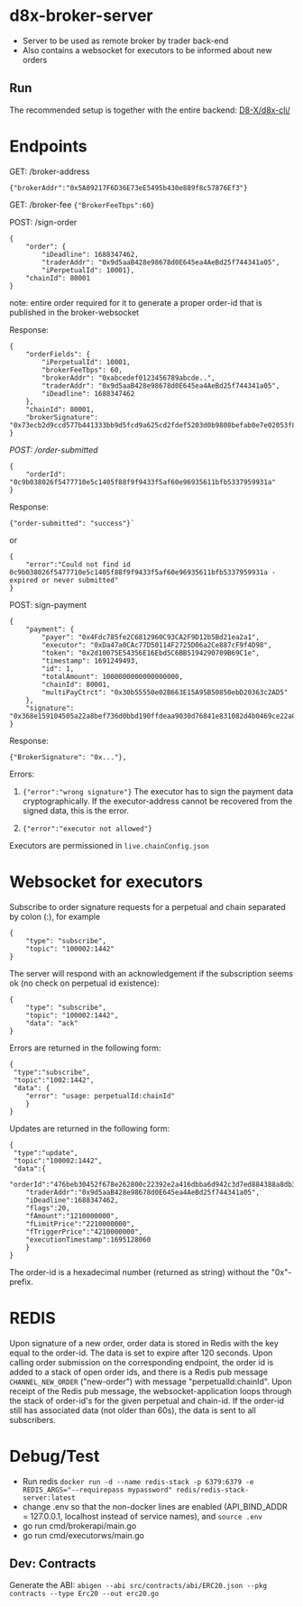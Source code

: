 # d8x-broker-server
- Server to be used as remote broker by trader back-end
- Also contains a websocket for executors to be informed about
 new orders

## Run
The recommended setup is together with the entire backend:
[D8-X/d8x-cli/](https://github.com/D8-X/d8x-cli/)

# Endpoints

GET: /broker-address

`{"brokerAddr":"0x5A09217F6D36E73eE5495b430e889f8c57876Ef3"}`

GET: /broker-fee
`{"BrokerFeeTbps":60}`

POST: /sign-order

```
{
    "order": {
        "iDeadline": 1688347462,
        "traderAddr": "0x9d5aaB428e98678d0E645ea4AeBd25f744341a05",
        "iPerpetualId": 10001},
    "chainId": 80001
}
```
note: entire order required for it to generate a proper order-id that is published in the broker-websocket

Response:

```
{
    "orderFields": {
        "iPerpetualId": 10001,
        "brokerFeeTbps": 60,
        "brokerAddr": "0xabcedef0123456789abcde..",
        "traderAddr": "0x9d5aaB428e98678d0E645ea4AeBd25f744341a05",
        "iDeadline": 1688347462
    },
    "chainId": 80001,
    "brokerSignature": "0x73ecb2d9ccd577b441333bb9d5fcd9a625cd2fdef5203d0b9808befab0e7e02053f8e0deac0602f1cc294f4706281f83a48745cee92a7bf61cef0516ec7514f21b"
}

```

*POST: /order-submitted*
```
{
    "orderId": "0c9b038026f5477710e5c1405f88f9f9433f5af60e96935611bfb5337959931a"
}
```

Response:
```
{"order-submitted": "success"}`
```
or
```
{
    "error":"Could not find id 0c9b038026f5477710e5c1405f88f9f9433f5af60e96935611bfb5337959931a - expired or never submitted"
}

```

POST: sign-payment
```
{
    "payment": {
        "payer": "0x4Fdc785fe2C6812960C93CA2F9D12b5Bd21ea2a1", 
        "executor": "0xDa47a0CAc77D50114F2725D06a2Ce887cF9f4D98", 
        "token": "0x2d10075E54356E16Ebd5C6BB5194290709B69C1e", 
        "timestamp": 1691249493, 
        "id": 1,
        "totalAmount": 1000000000000000000,
        "chainId": 80001,
        "multiPayCtrct": "0x30b55550e02B663E15A95B50850ebD20363c2AD5"
    },
    "signature": "0x368e159104505a22a8bef736d0bbd190ffdeaa9030d76841e831082d4b0469ce22a034ed9672dd88324e22f479b08aa5c6729d3319c1d3db1b535068d86866571c"
}
```
Response:
```
{"BrokerSignature": "0x..."},
```
Errors:
1. `{"error":"wrong signature"}`
The executor has to sign the payment data cryptographically. If the executor-address cannot be recovered from the signed data,
this is the error.

2. `{"error":"executor not allowed"}`

Executors are permissioned in `live.chainConfig.json`

# Websocket for executors
Subscribe to order signature requests for a perpetual and chain separated
by colon (:), for example

```
{
    "type": "subscribe",
    "topic": "100002:1442"
}
```
The server will respond with an acknowledgement if the subscription seems ok (no check on perpetual id existence):
```
{
    "type": "subscribe",
    "topic": "100002:1442",
    "data": "ack"
}
```
Errors are returned in the following form:
```
{
 "type":"subscribe",
 "topic":"1002:1442",
 "data": {
    "error": "usage: perpetualId:chainId"
    }
}
```
Updates are returned in the following form:
```
{
 "type":"update",
 "topic":"100002:1442",
 "data":{
    "orderId":"476beb30452f678e262800c22392e2a416dbba6d942c3d7ed884388a8db3d7b3",
    "traderAddr":"0x9d5aaB428e98678d0E645ea4AeBd25f744341a05",
    "iDeadline":1688347462,
    "flags":20,
    "fAmount":"1210000000",
    "fLimitPrice":"2210000000",
    "fTriggerPrice":"4210000000",
    "executionTimestamp":1695128060
    }
}
```
The order-id is a hexadecimal number (returned as string) without the "0x"-prefix.

# REDIS

Upon signature of a new order, order data is stored in Redis with the key equal to the order-id. The data is set
to expire after 120 seconds. Upon calling order submission on the 
corresponding endpoint, the order id is added to a stack of open order ids, and there is a Redis pub message `CHANNEL_NEW_ORDER` ("new-order")
with message "perpetualId:chainId".
Upon receipt of the Redis pub message, the 
websocket-application loops through the stack of order-id's for the given perpetual
and chain-id. If the order-id still has associated data (not older than 60s), the
data is sent to all subscribers.

# Debug/Test

- Run redis `docker run -d --name redis-stack -p 6379:6379 -e REDIS_ARGS="--requirepass mypassword" redis/redis-stack-server:latest`
- change .env so that the non-docker lines are enabled (API_BIND_ADDR = 127.0.0.1, localhost instead of service names), and `source .env`
- go run cmd/brokerapi/main.go
- go run cmd/executorws/main.go

## Dev: Contracts
Generate the ABI:
`abigen --abi src/contracts/abi/ERC20.json --pkg contracts --type Erc20 --out erc20.go`
